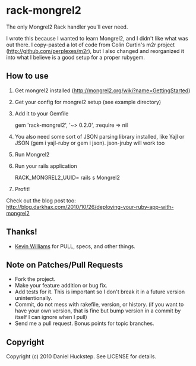 # rack-mongrel2

The only Mongrel2 Rack handler you'll ever need.

I wrote this because I wanted to learn Mongrel2, and I didn't like what was out there. I copy-pasted a lot of code from Colin Curtin's m2r project (http://github.com/perplexes/m2r), but I also changed and reorganized it into what I believe is a good setup for a proper rubygem.

## How to use

1. Get mongrel2 installed (http://mongrel2.org/wiki?name=GettingStarted)
1. Get your config for mongrel2 setup (see example directory)
1. Add it to your Gemfile

    gem 'rack-mongrel2', '~> 0.2.0', :require => nil

1. You also need some sort of JSON parsing library installed, like Yajl or JSON (gem i yajl-ruby or gem i json). json-jruby will work too
1. Run Mongrel2
1. Run your rails application

    RACK_MONGREL2_UUID=<my uuid> rails s Mongrel2

1. Profit!

Check out the blog post too: http://blog.darkhax.com/2010/10/26/deploying-your-ruby-app-with-mongrel2

## Thanks!

* [Kevin Williams](https://github.com/kevwil) for PULL, specs, and other things.

## Note on Patches/Pull Requests

* Fork the project.
* Make your feature addition or bug fix.
* Add tests for it. This is important so I don't break it in a
  future version unintentionally.
* Commit, do not mess with rakefile, version, or history.
  (if you want to have your own version, that is fine but bump version in a commit by itself I can ignore when I pull)
* Send me a pull request. Bonus points for topic branches.

## Copyright

Copyright (c) 2010 Daniel Huckstep. See LICENSE for details.
